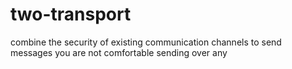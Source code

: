 two-transport
=============

combine the security of existing communication channels to send messages you are not comfortable sending over any
